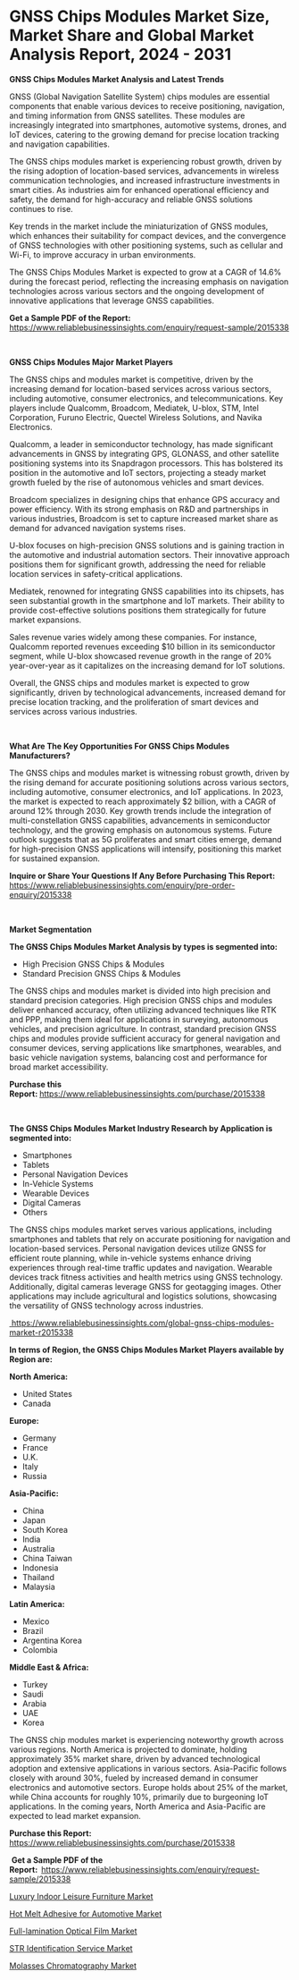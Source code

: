 <p><h1>GNSS Chips Modules Market Size, Market Share and Global Market Analysis Report, 2024 - 2031</h1></p><p><strong>GNSS Chips Modules Market Analysis and Latest Trends</strong></p>
<p><p>GNSS (Global Navigation Satellite System) chips modules are essential components that enable various devices to receive positioning, navigation, and timing information from GNSS satellites. These modules are increasingly integrated into smartphones, automotive systems, drones, and IoT devices, catering to the growing demand for precise location tracking and navigation capabilities.</p><p>The GNSS chips modules market is experiencing robust growth, driven by the rising adoption of location-based services, advancements in wireless communication technologies, and increased infrastructure investments in smart cities. As industries aim for enhanced operational efficiency and safety, the demand for high-accuracy and reliable GNSS solutions continues to rise. </p><p>Key trends in the market include the miniaturization of GNSS modules, which enhances their suitability for compact devices, and the convergence of GNSS technologies with other positioning systems, such as cellular and Wi-Fi, to improve accuracy in urban environments. </p><p>The GNSS Chips Modules Market is expected to grow at a CAGR of 14.6% during the forecast period, reflecting the increasing emphasis on navigation technologies across various sectors and the ongoing development of innovative applications that leverage GNSS capabilities.</p></p>
<p><strong>Get a Sample PDF of the Report:&nbsp;</strong> <a href="https://www.reliablebusinessinsights.com/enquiry/request-sample/2015338?utm_campaign=1588&utm_medium=2&utm_source=Github&utm_content=ia&utm_term=27102024&utm_id=gnss-chips-modules">https://www.reliablebusinessinsights.com/enquiry/request-sample/2015338</a></p>
<p>&nbsp;</p>
<p><strong>GNSS Chips Modules Major Market Players</strong></p>
<p><p>The GNSS chips and modules market is competitive, driven by the increasing demand for location-based services across various sectors, including automotive, consumer electronics, and telecommunications. Key players include Qualcomm, Broadcom, Mediatek, U-blox, STM, Intel Corporation, Furuno Electric, Quectel Wireless Solutions, and Navika Electronics.</p><p>Qualcomm, a leader in semiconductor technology, has made significant advancements in GNSS by integrating GPS, GLONASS, and other satellite positioning systems into its Snapdragon processors. This has bolstered its position in the automotive and IoT sectors, projecting a steady market growth fueled by the rise of autonomous vehicles and smart devices. </p><p>Broadcom specializes in designing chips that enhance GPS accuracy and power efficiency. With its strong emphasis on R&D and partnerships in various industries, Broadcom is set to capture increased market share as demand for advanced navigation systems rises.</p><p>U-blox focuses on high-precision GNSS solutions and is gaining traction in the automotive and industrial automation sectors. Their innovative approach positions them for significant growth, addressing the need for reliable location services in safety-critical applications.</p><p>Mediatek, renowned for integrating GNSS capabilities into its chipsets, has seen substantial growth in the smartphone and IoT markets. Their ability to provide cost-effective solutions positions them strategically for future market expansions.</p><p>Sales revenue varies widely among these companies. For instance, Qualcomm reported revenues exceeding $10 billion in its semiconductor segment, while U-blox showcased revenue growth in the range of 20% year-over-year as it capitalizes on the increasing demand for IoT solutions.</p><p>Overall, the GNSS chips and modules market is expected to grow significantly, driven by technological advancements, increased demand for precise location tracking, and the proliferation of smart devices and services across various industries.</p></p>
<p>&nbsp;</p>
<p><strong>What Are The Key Opportunities For GNSS Chips Modules Manufacturers?</strong></p>
<p><p>The GNSS chips and modules market is witnessing robust growth, driven by the rising demand for accurate positioning solutions across various sectors, including automotive, consumer electronics, and IoT applications. In 2023, the market is expected to reach approximately $2 billion, with a CAGR of around 12% through 2030. Key growth trends include the integration of multi-constellation GNSS capabilities, advancements in semiconductor technology, and the growing emphasis on autonomous systems. Future outlook suggests that as 5G proliferates and smart cities emerge, demand for high-precision GNSS applications will intensify, positioning this market for sustained expansion.</p></p>
<p><strong>Inquire or Share Your Questions If Any Before Purchasing This Report:</strong> <a href="https://www.reliablebusinessinsights.com/enquiry/pre-order-enquiry/2015338?utm_campaign=1588&utm_medium=2&utm_source=Github&utm_content=ia&utm_term=27102024&utm_id=gnss-chips-modules">https://www.reliablebusinessinsights.com/enquiry/pre-order-enquiry/2015338</a></p>
<p>&nbsp;</p>
<p><strong>Market Segmentation</strong></p>
<p><strong>The GNSS Chips Modules Market Analysis by types is segmented into:</strong></p>
<p><ul><li>High Precision GNSS Chips & Modules</li><li>Standard Precision GNSS Chips & Modules</li></ul></p>
<p><p>The GNSS chips and modules market is divided into high precision and standard precision categories. High precision GNSS chips and modules deliver enhanced accuracy, often utilizing advanced techniques like RTK and PPP, making them ideal for applications in surveying, autonomous vehicles, and precision agriculture. In contrast, standard precision GNSS chips and modules provide sufficient accuracy for general navigation and consumer devices, serving applications like smartphones, wearables, and basic vehicle navigation systems, balancing cost and performance for broad market accessibility.</p></p>
<p><strong>Purchase this Report:&nbsp;</strong><a href="https://www.reliablebusinessinsights.com/purchase/2015338?utm_campaign=1588&utm_medium=2&utm_source=Github&utm_content=ia&utm_term=27102024&utm_id=gnss-chips-modules">https://www.reliablebusinessinsights.com/purchase/2015338</a></p>
<p>&nbsp;</p>
<p><strong>The GNSS Chips Modules Market Industry Research by Application is segmented into:</strong></p>
<p><ul><li>Smartphones</li><li>Tablets</li><li>Personal Navigation Devices</li><li>In-Vehicle Systems</li><li>Wearable Devices</li><li>Digital Cameras</li><li>Others</li></ul></p>
<p><p>The GNSS chips modules market serves various applications, including smartphones and tablets that rely on accurate positioning for navigation and location-based services. Personal navigation devices utilize GNSS for efficient route planning, while in-vehicle systems enhance driving experiences through real-time traffic updates and navigation. Wearable devices track fitness activities and health metrics using GNSS technology. Additionally, digital cameras leverage GNSS for geotagging images. Other applications may include agricultural and logistics solutions, showcasing the versatility of GNSS technology across industries.</p></p>
<p><a href="https://www.reliablebusinessinsights.com/global-gnss-chips-modules-market-r2015338?utm_campaign=1588&utm_medium=2&utm_source=Github&utm_content=ia&utm_term=27102024&utm_id=gnss-chips-modules">&nbsp;https://www.reliablebusinessinsights.com/global-gnss-chips-modules-market-r2015338</a></p>
<p><strong>In terms of Region, the GNSS Chips Modules Market Players available by Region are:</strong></p>
<p>
    <p> <strong> North America: </strong>
        <ul>
            <li>United States</li>
            <li>Canada</li>
        </ul>
        </p> 
    <p> <strong> Europe: </strong>
        <ul>
            <li>Germany</li>
            <li>France</li>
            <li>U.K.</li>
            <li>Italy</li>
            <li>Russia</li>
        </ul>
        </p> 
    <p> <strong> Asia-Pacific: </strong>
        <ul>
            <li>China</li>
            <li>Japan</li>
            <li>South Korea</li>
            <li>India</li>
            <li>Australia</li>
            <li>China Taiwan</li>
            <li>Indonesia</li>
            <li>Thailand</li>
            <li>Malaysia</li>
        </ul>
        </p> 
    <p> <strong> Latin America: </strong>
        <ul>
            <li>Mexico</li>
            <li>Brazil</li>
            <li>Argentina Korea</li>
            <li>Colombia</li>
        </ul>
        </p> 
    <p> <strong> Middle East & Africa: </strong>
        <ul>
            <li>Turkey</li>
            <li>Saudi</li>
            <li>Arabia</li>
            <li>UAE</li>
            <li>Korea</li>
        </ul>
    </p>
    </p>
<p><p>The GNSS chip modules market is experiencing noteworthy growth across various regions. North America is projected to dominate, holding approximately 35% market share, driven by advanced technological adoption and extensive applications in various sectors. Asia-Pacific follows closely with around 30%, fueled by increased demand in consumer electronics and automotive sectors. Europe holds about 25% of the market, while China accounts for roughly 10%, primarily due to burgeoning IoT applications. In the coming years, North America and Asia-Pacific are expected to lead market expansion.</p></p>
<p><strong>Purchase this Report: </strong><a href="https://www.reliablebusinessinsights.com/purchase/2015338?utm_campaign=1588&utm_medium=2&utm_source=Github&utm_content=ia&utm_term=27102024&utm_id=gnss-chips-modules">https://www.reliablebusinessinsights.com/purchase/2015338</a></p>
<p>&nbsp;<strong>Get a Sample PDF of the Report:&nbsp;&nbsp;</strong><a href="https://www.reliablebusinessinsights.com/enquiry/request-sample/2015338?utm_campaign=1588&utm_medium=2&utm_source=Github&utm_content=ia&utm_term=27102024&utm_id=gnss-chips-modules">https://www.reliablebusinessinsights.com/enquiry/request-sample/2015338</a></p>
<p><strong></strong></p>
<p><p><a href="https://www.linkedin.com/pulse/exploring-luxury-indoor-leisure-furniture-market-dynamics-rwyff?utm_campaign=1588&utm_medium=2&utm_source=Github&utm_content=ia&utm_term=27102024&utm_id=gnss-chips-modules">Luxury Indoor Leisure Furniture Market</a></p><p><a href="https://www.linkedin.com/pulse/hot-melt-adhesive-automotive-market-research-report-2024-6lwbf?utm_campaign=1588&utm_medium=2&utm_source=Github&utm_content=ia&utm_term=27102024&utm_id=gnss-chips-modules">Hot Melt Adhesive for Automotive Market</a></p><p><a href="https://www.linkedin.com/pulse/full-lamination-optical-film-market-research-report-forecast-axrcf?utm_campaign=1588&utm_medium=2&utm_source=Github&utm_content=ia&utm_term=27102024&utm_id=gnss-chips-modules">Full-lamination Optical Film Market</a></p><p><a href="https://www.linkedin.com/pulse/insights-str-identification-service-industry-market-financial-lpmvf?utm_campaign=1588&utm_medium=2&utm_source=Github&utm_content=ia&utm_term=27102024&utm_id=gnss-chips-modules">STR Identification Service Market</a></p><p><a href="https://www.linkedin.com/pulse/molasses-chromatography-revenue-growth-report-2024-2031-3ozbe?utm_campaign=1588&utm_medium=2&utm_source=Github&utm_content=ia&utm_term=27102024&utm_id=gnss-chips-modules">Molasses Chromatography Market</a></p></p>